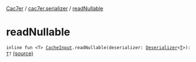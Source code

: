 [Cac7er](../index.md) / [cac7er.serializer](index.md) / [readNullable](./read-nullable.md)

# readNullable

`inline fun <T> `[`CacheInput`](-cache-input.md)`.readNullable(deserializer: `[`Deserializer`](-deserializer.md)`<`[`T`](read-nullable.md#T)`>): `[`T`](read-nullable.md#T)`?` [(source)](http://2wiqua.wcaokaze.com/gitbucket/wcaokaze/Cac7er/blob/master/src/main/java/cac7er/serializer/primitive.kt#L12)